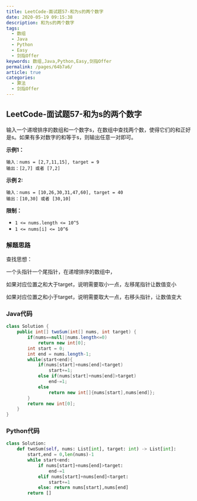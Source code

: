 ```yaml
---
title: LeetCode-面试题57-和为s的两个数字
date: 2020-05-19 09:15:38
description: 和为s的两个数字
tags: 
  - 数组
  - Java
  - Python
  - Easy
  - 剑指Offer
keywords: 数组,Java,Python,Easy,剑指Offer
permalink: /pages/64b7a6/
article: true
categories: 
  - 算法
  - 剑指Offer
---
```


## LeetCode-面试题57-和为s的两个数字

输入一个递增排序的数组和一个数字s，在数组中查找两个数，使得它们的和正好是s。如果有多对数字的和等于s，则输出任意一对即可。

 <!--more-->

**示例1：**

```
输入：nums = [2,7,11,15], target = 9
输出：[2,7] 或者 [7,2]
```

**示例 2:**

```
输入：nums = [10,26,30,31,47,60], target = 40
输出：[10,30] 或者 [30,10]
```

**限制：**

- `1 <= nums.length <= 10^5`
- `1 <= nums[i] <= 10^6`

### 解题思路

查找思想：

一个头指针一个尾指针，在递增排序的数组中，

如果对应位置之和大于target，说明需要取小一点，左移尾指针让数值变小

如果对应位置之和小于target，说明需要取大一点，右移头指针，让数值变大

### Java代码

```java
class Solution {
    public int[] twoSum(int[] nums, int target) {
        if(nums==null||nums.length<=0)
            return new int[0];
        int start = 0;
        int end = nums.length-1;
        while(start<end){
            if(nums[start]+nums[end]<target)
                start+=1;
            else if(nums[start]+nums[end]>target)
                end-=1;
            else
                return new int[]{nums[start],nums[end]};
        }
        return new int[0];
    }
}
```

### Python代码

```python
class Solution:
    def twoSum(self, nums: List[int], target: int) -> List[int]:
        start,end = 0,len(nums)-1
        while start<end:
            if nums[start]+nums[end]>target:
                end-=1
            elif nums[start]+nums[end]<target:
                start+=1
            else: return nums[start],nums[end]
        return []
```

